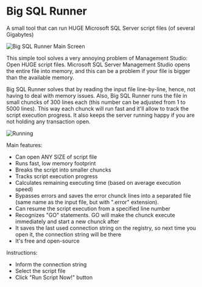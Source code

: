 # Big SQL Runner
A small tool that can run HUGE Microsoft SQL Server script files (of several Gigabytes)

![Big SQL Runner Main Screen](https://user-images.githubusercontent.com/17026744/83193020-c4b38400-a10c-11ea-92ff-ab7304f5aa0a.png)

This simple tool solves a very annoying problem of Management Studio: Open HUGE script files.
Microsoft SQL Server Management Studio opens the entire file into memory, and this can be a  problem if your file is bigger than the available memory.

Big SQL Runner solves that by reading the input file line-by-line, hence, not having to deal with memory issues.
Also, Big SQL Runner runs the file in small chuncks of 300 lines each (this number can be adjusted from 1 to 5000 lines). This way each chunck will run fast and it'll allow to track the script execution progress. It also keeps the server running happy if you are not holding any transaction open.

![Running](https://user-images.githubusercontent.com/17026744/83192970-aea5c380-a10c-11ea-9811-d65d838a1833.png)

Main features:
* Can open ANY SIZE of script file
* Runs fast, low memory footprint
* Breaks the script into smaller chuncks
* Tracks script execution progress
* Calculates remaining executing time (based on average execution speed)
* Bypasses errors and saves the error chunck lines into a separated file (same name as the input file, but with ".error" extension).
* Can resume the script execution from a specified line number
* Recognizes "GO" statements. GO will make the chunck execute immediately and start a new chunck after
* It saves the last used connection string on the registry, so next time you open it, the connection string will be there
* It's free and open-source

Instructions:
- Inform the connection string
- Select the script file
- Click "Run Script Now!" button
